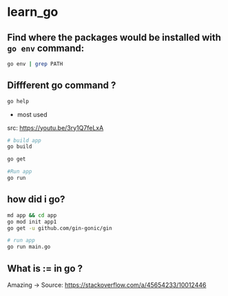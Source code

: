 # learn_go

## Find where the packages would be installed with `go env` command:

```bash
go env | grep PATH
```

## Diffferent go command ?

```bash
go help
```

- most used

src: https://youtu.be/3ry1Q7feLxA

```bash
# build app
go build

go get

#Run app
go run
```

## how did i go?

```bash
md app && cd app
go mod init app1
go get -u github.com/gin-gonic/gin

# run app
go run main.go
```

## What is := in go ?

Amazing -> Source: https://stackoverflow.com/a/45654233/10012446
